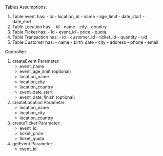 Tables Assumptions:
  1. Table event has:
    - id
    - location_id
    - name
    - age_limit
    - date_start
    - date_end
  2. Table Location has:
    - id
    - name
    - city
    - country
  3. Table Ticket has:
    - id
    - event_id
    - price
    - quota
  4. Table Transaction has:
    - id
    - customer_id
    - ticket_id
    - quantity
    - uid
  5. Table Customer has:
    - name
    - birth_date
    - city
    - address
    - phone
    - email

Controller:
  1. createEvent
    Parameter:
      - event_name
      - event_age_limit (optional)
      - location_name
      - location_city
      - location_country
      - event_date_start
      - event_date_finish (optional)
  2. createLocation
    Parameter:
      - location_name
      - location_city
      - location_country
  3. createTicket
    Parameter:
      - event_id
      - ticket_price
      - ticket_quota
  4. getEvent
    Parameter:
      - event_id
